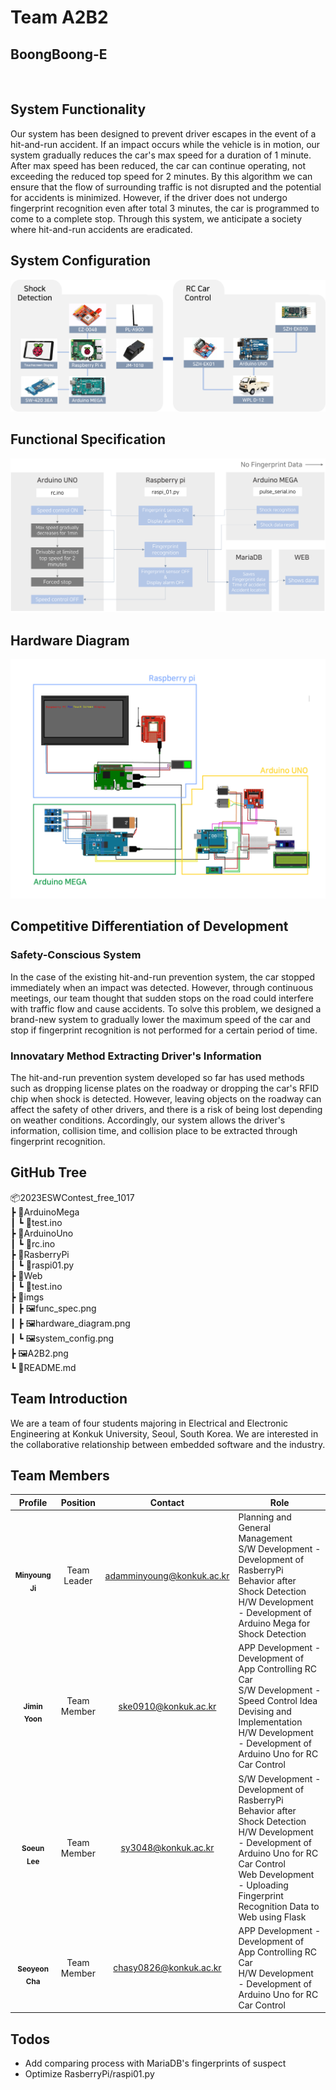 # Team A2B2

## BoongBoong-E
<img src="https://github.com/ESWContest-A2B2/2023ESWContest_free_1017/assets/141810581/61a8f374-50a8-4c9d-9653-3fa86bc17cac" alt=""/>

## System Functionality
Our system has been designed to prevent driver escapes in the event of a hit-and-run accident. If an impact occurs while the vehicle is in motion, our system gradually reduces the car's max speed for a duration of 1 minute. After max speed has been reduced, the car can continue operating, not exceeding the reduced top speed for 2 minutes. By this algorithm we can ensure that the flow of surrounding traffic is not disrupted and the potential for accidents is minimized. However, if the driver does not undergo fingerprint recognition even after total 3 minutes, the car is programmed to come to a complete stop. Through this system, we anticipate a society where hit-and-run accidents are eradicated.

## System Configuration
![](./imgs/system_config.png)

## Functional Specification
![](./imgs/func_spec.png)

## Hardware Diagram
![](./imgs/hardware_diagram.png)

## Competitive Differentiation of Development

### Safety-Conscious System
In the case of the existing hit-and-run prevention system, the car stopped immediately when an impact was detected. However, through continuous meetings, our team thought that sudden stops on the road could interfere with traffic flow and cause accidents. To solve this problem, we designed a brand-new system to gradually lower the maximum speed of the car and stop if fingerprint recognition is not performed for a certain period of time.

### Innovatary Method Extracting Driver's Information
The hit-and-run prevention system developed so far has used methods such as dropping license plates on the roadway or dropping the car's RFID chip when shock is detected. However, leaving objects on the roadway can affect the safety of other drivers, and there is a risk of being lost depending on weather conditions. Accordingly, our system allows the driver's information, collision time, and collision place to be extracted through fingerprint recognition.

## GitHub Tree

📦2023ESWContest_free_1017 <br/>
 ┣ 📂ArduinoMega <br/>
 ┃ ┗ 📜test.ino <br/>
 ┣ 📂ArduinoUno <br/>
 ┃ ┗ 📜rc.ino <br/>
 ┣ 📂RasberryPi <br/>
 ┃ ┗ 📜raspi01.py <br/>
 ┣ 📂Web <br/>
 ┃ ┗ 📜test.ino <br/>
 ┣ 📂imgs <br/>
 ┃ ┣ 🖼️func_spec.png <br/>
 ┃ ┣ 🖼️hardware_diagram.png <br/>
 ┃ ┗ 🖼️system_config.png <br/>
 ┣ 🖼️A2B2.png <br/> 
 ┗ 📜README.md

## Team Introduction
We are a team of four students majoring in Electrical and Electronic Engineering at Konkuk University, Seoul, South Korea. We are interested in the collaborative relationship between embedded software and the industry.

## Team Members

| Profile | Position | Contact | Role |
| ------- | -------- |---- | ---- |
| <div align="center"><img src="https://github.com/ESWContest-A2B2/2023ESWContest/assets/141810581/dd8736d0-a3ea-4dae-8b10-202b5c2a2855" width="90px;" alt=""/><br/><sub><b>Minyoung Ji</b><sub></a></div> | <div align="center">Team<br/>Leader | <div align="center">adamminyoung@konkuk.ac.kr | Planning and General Management<br/>S/W Development - Development of RasberryPi Behavior after Shock Detection<br/>H/W Development - Development of Arduino Mega for Shock Detection |
| <div align="center"><img src="https://github.com/ESWContest-A2B2/2023ESWContest/assets/141810581/da63ace4-d7a5-4b2c-a0b3-79af0bdbb1c0" width="90px;" alt=""/><br/><sub><b>Jimin Yoon</b><sub></a></div> | <div align="center">Team Member | <div align="center">ske0910@konkuk.ac.kr | APP Development - Development of App Controlling RC Car<br/>S/W Development - Speed Control Idea Devising and Implementation<br/>H/W Development - Development of Arduino Uno for RC Car Control |
| <div align="center"><img src="https://github.com/ESWContest-A2B2/2023ESWContest_free_1017/assets/141810581/821dc47d-ea6c-4ca1-b678-c4c636d1b20f" width="90px;" alt=""/><br/><sub><b>Soeun Lee</b></sub></a></div> | <div align="center">Team Member | <div align="center">sy3048@konkuk.ac.kr | S/W Development - Development of RasberryPi Behavior after Shock Detection<br/>H/W Development - Development of Arduino Uno for RC Car Control<br/>Web Development - Uploading Fingerprint Recognition Data to Web using Flask |
| <div align="center"><img src="https://github.com/ESWContest-A2B2/2023ESWContest_free_1017/assets/141810581/39478535-1cb5-4837-98e3-0ddffaee9691" width="90px;" alt=""/><br/><sub><b>Seoyeon Cha</b></sub></a></div> | <div align="center">Team Member | <div align="center">chasy0826@konkuk.ac.kr | APP Development - Development of App Controlling RC Car<br/>H/W Development - Development of Arduino Uno for RC Car Control |

## Todos

- Add comparing process with MariaDB's fingerprints of suspect
- Optimize RasberryPi/raspi01.py
